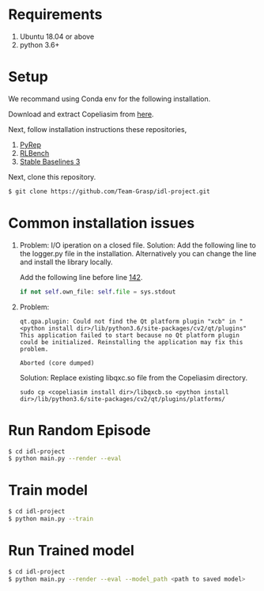 # Requirements
1. Ubuntu 18.04 or above
2. python 3.6+

# Setup 
We recommand using Conda env for the following installation. 

Download and extract Copeliasim from [here](https://www.coppeliarobotics.com/downloads).

Next, follow installation instructions these repositories,
1. [PyRep](https://github.com/Team-Grasp/PyRep)
2. [RLBench](https://github.com/Team-Grasp/RLBench)
3. [Stable Baselines 3](https://github.com/Team-Grasp/stable-baselines3)


Next, clone this repository. 
```sh
$ git clone https://github.com/Team-Grasp/idl-project.git
```

# Common installation issues
1. Problem: I/O iperation on a closed file.
Solution: Add the following line to the logger.py file in the installation. Alternatively you can change the line and install the library locally. 

    Add the following line before line [142](https://github.com/DLR-RM/stable-baselines3/blob/e2b6f5460f362ecad3777d6fe2950f3199058d8f/stable_baselines3/common/logger.py#L142).
    ```py
    if not self.own_file: self.file = sys.stdout
    ```

2. Problem: 
    ```
    qt.qpa.plugin: Could not find the Qt platform plugin "xcb" in "<python install dir>/lib/python3.6/site-packages/cv2/qt/plugins"
    This application failed to start because no Qt platform plugin could be initialized. Reinstalling the application may fix this problem.

    Aborted (core dumped)
    ```
    Solution: Replace existing libqxc.so file from the Copeliasim directory.
    ```
    sudo cp <copeliasim install dir>/libqxcb.so <python install dir>/lib/python3.6/site-packages/cv2/qt/plugins/platforms/
    ```

# Run Random Episode 

```sh
$ cd idl-project
$ python main.py --render --eval
```

# Train model
```sh
$ cd idl-project
$ python main.py --train
```


# Run Trained model 
```sh
$ cd idl-project
$ python main.py --render --eval --model_path <path to saved model>
```
